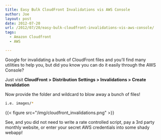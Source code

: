 ```yaml
---
title: Easy Bulk CloudFront Invalidations vis AWS Console
author: Joe
layout: post
date: 2012-07-20
url: /2012/07/20/easy-bulk-cloudfront-invalidations-vis-aws-console/
tags:
  - Amazon Cloudfront
  - AWS

---
```

Google for invalidating a bunk of CloudFront files and you&#8217;ll find many utilities to help you, but did you know you can do it easily through the AWS Console?

Just visit **CloudFront > Distribution Settings > Invalidations > Create Invalidation**

Now provide the folder and wildcard to blow away a bunch of files!

```bash
i.e. images/*
```

{{< figure src="/img/cloudfront_invalidations.png" >}}

See, and you did not need to write a rate controlled script, pay a 3rd party monthly website, or enter your secret AWS credentials into some shady webapp!